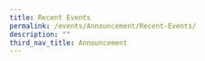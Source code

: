 ```yaml
---
title: Recent Events
permalink: /events/Announcement/Recent-Events/
description: ""
third_nav_title: Announcement
---
```

